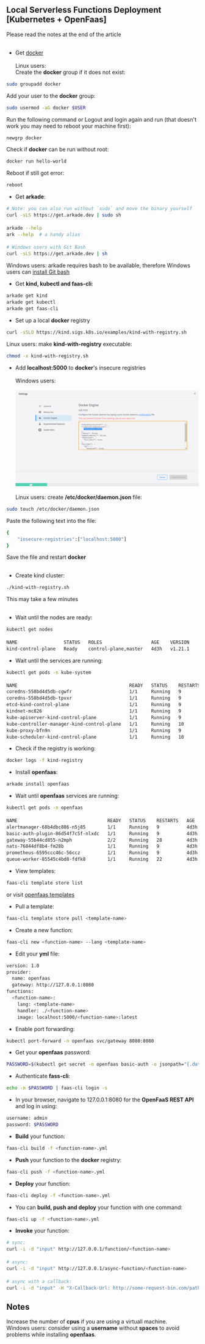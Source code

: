 ## Local Serverless Functions Deployment [Kubernetes + OpenFaas]
Please read the notes at the end of the article<br /><br />

* Get [docker](https://www.docker.com/)<br /><br />
Linux users:<br />
Create the **docker** group if it does not exist:
```sh
sudo groupadd docker
```
Add your user to the **docker** group:
```sh
sudo usermod -aG docker $USER
```
Run the following command or Logout and login again and run (that doesn't work you may need to reboot your machine first):
```sh
newgrp docker
```
Check if **docker** can be run without root:
```sh
docker run hello-world
```
Reboot if still got error:
```sh
reboot
```
* Get **arkade**:

```sh
# Note: you can also run without `sudo` and move the binary yourself
curl -sLS https://get.arkade.dev | sudo sh

arkade --help
ark --help  # a handy alias

# Windows users with Git Bash
curl -sLS https://get.arkade.dev | sh
```
Windows users: arkade requires bash to be available, therefore Windows users can [install Git bash](https://git-scm.com/downloads)

* Get **kind, kubectl and faas-cli**:
```sh
arkade get kind
arkade get kubectl
arkade get faas-cli
```
* Set up a local **docker** registry
```sh
curl -sSLO https://kind.sigs.k8s.io/examples/kind-with-registry.sh
```
Linux users: make **kind-with-registry** executable:
```sh
chmod -x kind-with-registry.sh
```
* Add **localhost:5000** to **docker**'s insecure registries<br /><br />
Windows users:<br /><br />
![docker-settings](https://github.com/JadKHaddad/Openfaas-Performance-Testing-as-a-Service/blob/main/assets/docker-settings.png?raw=true)<br /><br />
Linux users: create **/etc/docker/daemon.json** file:
```sh
sudo touch /etc/docker/daemon.json
```
Paste the following text into the file:
```sh
{
    "insecure-registries":["localhost:5000"]
}
```
Save the file and restart **docker**<br /><br />
* Create kind cluster:
```sh
./kind-with-registry.sh
```
This may take a few minutes<br /><br />
* Wait until the nodes are ready:
```sh
kubectl get nodes

NAME                 STATUS   ROLES                  AGE    VERSION
kind-control-plane   Ready    control-plane,master   4d3h   v1.21.1
```
* Wait until the services are running:
```sh
kubectl get pods -n kube-system

NAME                                         READY   STATUS    RESTARTS   AGE
coredns-558bd4d5db-cgwfr                     1/1     Running   9          4d3h
coredns-558bd4d5db-tpvxr                     1/1     Running   9          4d3h
etcd-kind-control-plane                      1/1     Running   9          4d3h
kindnet-mc826                                1/1     Running   9          4d3h
kube-apiserver-kind-control-plane            1/1     Running   9          4d3h
kube-controller-manager-kind-control-plane   1/1     Running   10         4d3h
kube-proxy-bfn9n                             1/1     Running   9          4d3h
kube-scheduler-kind-control-plane            1/1     Running   10         4d3h
```
* Check if the registry is working:
```sh
docker logs -f kind-registry
```
* Install **openfaas**:
```sh
arkade install openfaas
```
*  Wait until **openfaas** services are running:
```sh
kubectl get pods -n openfaas

NAME                                 READY   STATUS    RESTARTS   AGE
alertmanager-68b4dbc886-n5j85        1/1     Running   9          4d3h
basic-auth-plugin-86d54f7c5f-nlxdc   1/1     Running   9          4d3h
gateway-55b44cd855-n2mph             2/2     Running   28         4d3h
nats-76844df8b4-fm28b                1/1     Running   9          4d3h
prometheus-6595ccc46c-56ccz          1/1     Running   9          4d3h
queue-worker-85545c4bd8-fdfk8        1/1     Running   22         4d3h
```
* View templates:
```sh
faas-cli template store list
```
or visit [openfaas templates](https://github.com/openfaas/templates)
* Pull a template:
```sh
faas-cli template store pull <template-name>
```
* Create a new function:
```sh
faas-cli new <function-name> --lang <template-name>
```
* Edit your **yml** file:
```sh
version: 1.0
provider:
  name: openfaas
  gateway: http://127.0.0.1:8080
functions:
  <function-name>:
    lang: <template-name>
    handler: ./<function-name>
    image: localhost:5000/<function-name>:latest
```
* Enable port forwarding:
```sh
kubectl port-forward -n openfaas svc/gateway 8080:8080
```
* Get your **openfaas** password:
```sh
PASSWORD=$(kubectl get secret -n openfaas basic-auth -o jsonpath="{.data.basic-auth-password}" | base64 --decode; echo)
```
* Authenticate **fass-cli**:
```sh
echo -n $PASSWORD | faas-cli login -s
```
* In your browser, navigate to 127.0.0.1:8080 for the **OpenFaaS REST API** and log in using:
```sh
username: admin
password: $PASSWORD
```
* **Build** your function:
```sh
faas-cli build -f <function-name>.yml
```
* **Push** your function to the **docker** registry:
```sh
faas-cli push -f <function-name>.yml
```
* **Deploy** your function:
```sh
faas-cli deploy -f <function-name>.yml
```
* You can **build, push and deploy** your function with one command:
```sh
faas-cli up -f <function-name>.yml
```
* **Invoke** your function:<br />
```sh
# sync:
curl -i -d "input" http://127.0.0.1/function/<function-name>

# async:
curl -i -d "input" http://127.0.0.1/async-function/<function-name>

# async with a callback:
curl -i -d "input" -H "X-Callback-Url: http://some-request-bin.com/path" http://127.0.0.1/async-function/<function-name>
```

## Notes
Increase the number of **cpus** if you are using a virtuall machine.<br />
Windows users: consider using a **username** without **spaces** to avoid problems while installing **openfaas**.
